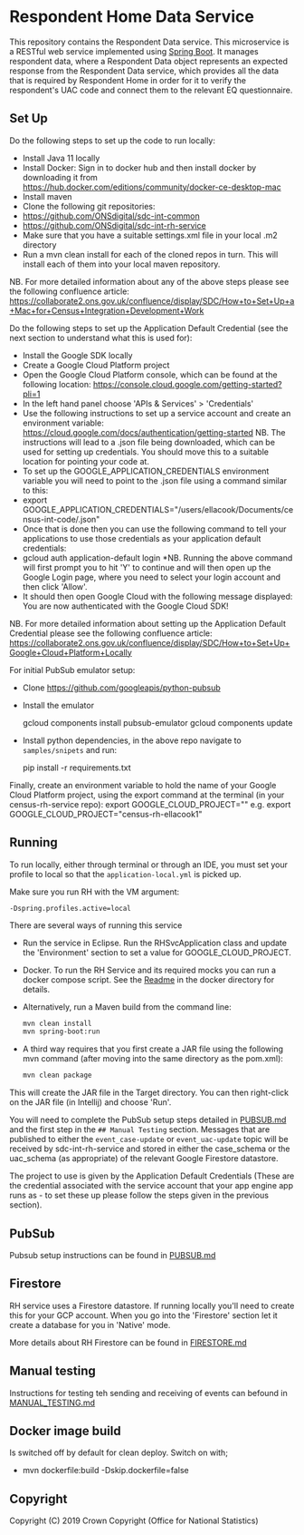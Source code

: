 # Respondent Home Data Service
This repository contains the Respondent Data service. This microservice is a RESTful web service implemented using [Spring Boot](http://projects.spring.io/spring-boot/). It manages respondent data, where a Respondent Data object represents an expected response from the Respondent Data service, which provides all the data that is required by Respondent Home in order for it to verify the respondent's UAC code and connect them to the relevant EQ questionnaire.

## Set Up
Do the following steps to set up the code to run locally:
* Install Java 11 locally
* Install Docker: Sign in to docker hub and then install docker by downloading it from https://hub.docker.com/editions/community/docker-ce-desktop-mac
* Install maven
* Clone the following git repositories:
* https://github.com/ONSdigital/sdc-int-common
* https://github.com/ONSdigital/sdc-int-rh-service
* Make sure that you have a suitable settings.xml file in your local .m2 directory
* Run a mvn clean install for each of the cloned repos in turn. This will install each of them into your local maven repository.

NB. For more detailed information about any of the above steps please see the following confluence article:
https://collaborate2.ons.gov.uk/confluence/display/SDC/How+to+Set+Up+a+Mac+for+Census+Integration+Development+Work

Do the following steps to set up the Application Default Credential (see the next section to understand what this is used for):
* Install the Google SDK locally
* Create a Google Cloud Platform project
* Open the Google Cloud Platform console, which can be found at the following location: https://console.cloud.google.com/getting-started?pli=1
* In the left hand panel choose 'APIs & Services' > 'Credentials'
* Use the following instructions to set up a service account and create an environment variable: https://cloud.google.com/docs/authentication/getting-started
NB. The instructions will lead to a .json file being downloaded, which can be used for setting up credentials. You should move this to a suitable location for pointing your code at.
* To set up the GOOGLE_APPLICATION_CREDENTIALS environment variable you will need to point to the .json file using a command similar to this:
* export GOOGLE_APPLICATION_CREDENTIALS="/users/ellacook/Documents/census-int-code/<filename>.json"
* Once that is done then you can use the following command to tell your applications to use those credentials as your application default credentials:
* gcloud auth application-default login
*NB. Running the above command will first prompt you to hit 'Y' to continue and will then open up the Google Login page, where you need to select your login account and then click 'Allow'.
* It should then open Google Cloud with the following message displayed: You are now authenticated with the Google Cloud SDK!

NB. For more detailed information about setting up the Application Default Credential please see the following confluence article:
https://collaborate2.ons.gov.uk/confluence/display/SDC/How+to+Set+Up+Google+Cloud+Platform+Locally

For initial PubSub emulator setup:

* Clone https://github.com/googleapis/python-pubsub
* Install the emulator

    gcloud components install pubsub-emulator
    gcloud components update

* Install python dependencies, in the above repo navigate to `samples/snipets` and run:

    pip install -r requirements.txt

Finally, create an environment variable to hold the name of your Google Cloud Platform project, using the export command at the terminal (in your census-rh-service repo):
export GOOGLE_CLOUD_PROJECT="<name of your project>" e.g. export GOOGLE_CLOUD_PROJECT="census-rh-ellacook1"

## Running

To run locally, either through terminal or through an IDE, you must set your profile to local so that the `application-local.yml` is picked up.

Make sure you run RH with the VM argument: 

    -Dspring.profiles.active=local

There are several ways of running this service

* Run the service in Eclipse. Run the RHSvcApplication class and update the 'Environment' section to set a value for GOOGLE_CLOUD_PROJECT.

* Docker. To run the RH Service and its required mocks you can run a docker compose script. See the [Readme](docker/README.md) in the docker directory for details.

* Alternatively, run a Maven build from the command line:
    ```bash
    mvn clean install
    mvn spring-boot:run
    ```
* A third way requires that you first create a JAR file using the following mvn command (after moving into the same directory as the pom.xml):
    ```bash
    mvn clean package
    ```
This will create the JAR file in the Target directory. You can then right-click on the JAR file (in Intellij) and choose 'Run'.

You will need to complete the PubSub setup steps detailed in [PUBSUB.md](docs/PUBSUB.md) and the first step in the `## Manual Testing` section.
Messages that are published to either the `event_case-update` or `event_uac-update` topic will be received by sdc-int-rh-service and stored in either the case_schema or the uac_schema (as appropriate) of the relevant Google Firestore datastore.

The project to use is given by the Application Default Credentials (These are the credential associated with the service account that your app engine app runs as - to set these up please follow the steps given in the previous section).

## PubSub

Pubsub setup instructions can be found in [PUBSUB.md](docs/PUBSUB.md)

## Firestore

RH service uses a Firestore datastore. If running locally you'll need to create this for your GCP account. When you go into the 'Firestore' section let it create a database for you in 'Native' mode.

More details about RH Firestore can be found in [FIRESTORE.md](docs/FIRESTORE.md)

## Manual testing

Instructions for testing teh sending and receiving of events can befound in [MANUAL_TESTING.md](docs/MANUAL_TESTING.md)
    
## Docker image build

Is switched off by default for clean deploy. Switch on with;

* mvn dockerfile:build -Dskip.dockerfile=false

    
## Copyright
Copyright (C) 2019 Crown Copyright (Office for National Statistics)
 
 
 
